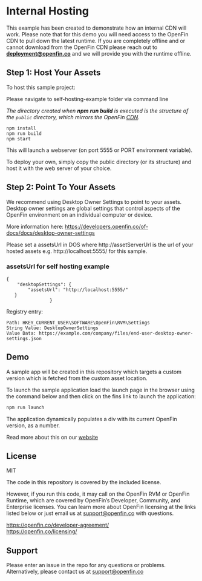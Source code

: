 # Internal Hosting

This example has been created to demonstrate how an internal CDN will work. Please note that for this demo you will need access to the OpenFin CDN to pull down the latest runtime. If you are completely offline and or cannot download from the OpenFin CDN please reach out to **deployment@openfin.co** and we will provide you with the runtime offline.

## Step 1: Host Your Assets

To host this sample project:

Please navigate to self-hosting-example folder via command line

*The directory created when **npm run build** is executed is the structure of the `public` directory, which mirrors the OpenFin [CDN](http://cdn.openfin.co/versions/).*

```
npm install
npm run build
npm start
```

This will launch a webserver (on port 5555 or PORT environment variable).

To deploy your own, simply copy the public directory (or its structure) and host it with the web server of your choice.

## Step 2: Point To Your Assets

We recommend using Desktop Owner Settings to point to your assets. Desktop owner settings are global settings that control aspects of the OpenFin environment on an individual computer or device.

More information here: https://developers.openfin.co/of-docs/docs/desktop-owner-settings

Please set a assetsUrl in DOS where http://assetServerUrl is the url of your hosted assets e.g. http://localhost:5555/ for this sample.

### **assetsUrl for self hosting example**

```
{
    "desktopSettings": {
        "assetsUrl": "http://localhost:5555/"
   }
                }
```

Registry entry:

`Path: HKEY_CURRENT_USER\SOFTWARE\OpenFin\RVM\Settings`  
`String Value: DesktopOwnerSettings`    
`Value Data: https://example.com/company/files/end-user-desktop-owner-settings.json`



## Demo

A sample app will be created in this repository which targets a custom version which is fetched from the custom asset location.

To launch the sample application load the launch page in the browser using the command below and then click on the fins link to launch the application:

```bash
npm run launch
```

The application dynamically populates a div with its current OpenFin version, as a number.

Read more about this on our [website](https://openfin.co/hosting-runtime-rvm-assets/)

## License
MIT

The code in this repository is covered by the included license.

However, if you run this code, it may call on the OpenFin RVM or OpenFin Runtime, which are covered by OpenFin’s Developer, Community, and Enterprise licenses. You can learn more about OpenFin licensing at the links listed below or just email us at support@openfin.co with questions.

https://openfin.co/developer-agreement/ <br/>
https://openfin.co/licensing/

## Support
Please enter an issue in the repo for any questions or problems. Alternatively, please contact us at support@openfin.co 
